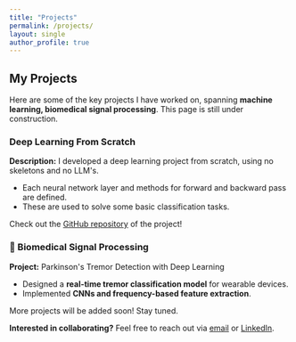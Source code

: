 ```yaml
---
title: "Projects"
permalink: /projects/
layout: single
author_profile: true
---
```


## My Projects

Here are some of the key projects I have worked on, spanning **machine learning, biomedical signal processing**. This page is still under construction.

### Deep Learning From Scratch
**Description:** I developed a deep learning project from scratch, using no skeletons and no LLM's.
- Each neural network layer and methods for forward and backward pass are defined.
- These are used to solve some basic classification tasks.

Check out the [GitHub repository](https://github.com/egeozkoc/DeepLearning) of the project!

### 🔬 Biomedical Signal Processing
**Project:** Parkinson's Tremor Detection with Deep Learning  
- Designed a **real-time tremor classification model** for wearable devices.
- Implemented **CNNs and frequency-based feature extraction**.

More projects will be added soon! Stay tuned.

**Interested in collaborating?** Feel free to reach out via [email](mailto:egeozkoc@gmail.com) or [LinkedIn](https://www.linkedin.com/in/egeozkoc/).